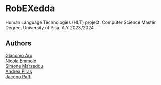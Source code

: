 # RobEXedda
Human Language Technologies (HLT) project. Computer Science Master Degree, University of Pisa. A.Y 2023/2024

## Authors
[Giacomo Aru](https://github.com/GiacomoAru) \
[Nicola Emmolo](https://github.com/nicolaemmolo) \
[Simone Marzeddu](https://github.com/SimoneMarzeddu) \
[Andrea Piras](https://github.com/aprs3) \
[Jacopo Raffi](https://github.com/JacopoRaffi) 
